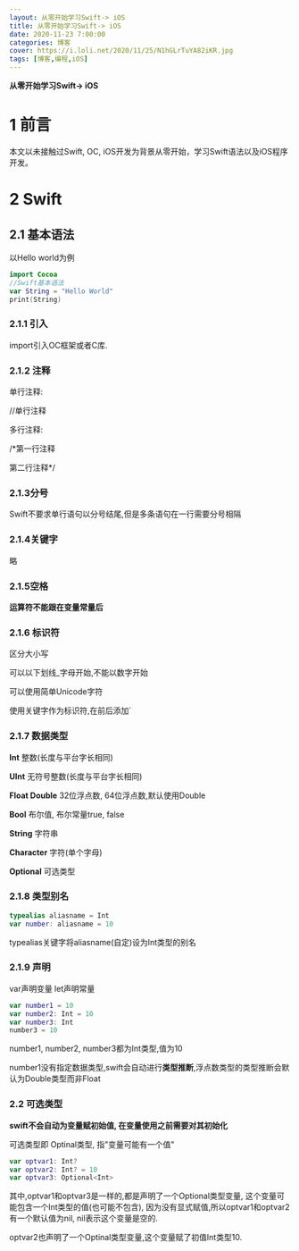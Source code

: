 ```yaml
---
layout: 从零开始学习Swift-> iOS
title: 从零开始学习Swift-> iOS
date: 2020-11-23 7:00:00
categories: 博客
cover: https://i.loli.net/2020/11/25/N1hGLrTuYA82iKR.jpg
tags: [博客,编程,iOS]
---
```


**从零开始学习Swift-> iOS**
<!-- more -->

<!-- toc -->

# 1 前言

本文以未接触过Swift, OC, iOS开发为背景从零开始，学习Swift语法以及iOS程序开发。

# 2 Swift

## 2.1 基本语法

以Hello world为例

```swift
import Cocoa
//Swift基本语法
var String = "Hello World"
print(String)
```

### 2.1.1 引入

import引入OC框架或者C库.



### 2.1.2 注释

单行注释:

//单行注释

多行注释:

/*第一行注释

第二行注释*/



### 2.1.3分号

Swift不要求单行语句以分号结尾,但是多条语句在一行需要分号相隔



### 2.1.4关键字

略


### 2.1.5空格

**运算符不能跟在变量常量后**



### 2.1.6 标识符

区分大小写

可以以下划线_字母开始,不能以数字开始

可以使用简单Unicode字符

使用关键字作为标识符,在前后添加`



### 2.1.7 数据类型 

**Int** 整数(长度与平台字长相同)

**UInt** 无符号整数(长度与平台字长相同)

**Float Double** 32位浮点数, 64位浮点数,默认使用Double

**Bool** 布尔值, 布尔常量true, false

**String** 字符串

**Character** 字符(单个字母)

**Optional** 可选类型



### 2.1.8 类型别名

```swift
typealias aliasname = Int
var number: aliasname = 10
```

typealias关键字将aliasname(自定)设为Int类型的别名



### 2.1.9 声明

var声明变量 let声明常量

```swift
var number1 = 10
var number2: Int = 10
var number3: Int
number3 = 10

```

number1, number2, number3都为Int类型,值为10

number1没有指定数据类型,swift会自动进行**类型推断**,浮点数类型的类型推断会默认为Double类型而非Float



### 2.2 可选类型

**swift不会自动为变量赋初始值, 在变量使用之前需要对其初始化**

可选类型即 Optinal类型, 指"变量可能有一个值"

```swift
var optvar1: Int?
var optvar2: Int? = 10
var optvar3: Optional<Int>
```

其中,optvar1和optvar3是一样的,都是声明了一个Optional类型变量, 这个变量可能包含一个Int类型的值(也可能不包含), 因为没有显式赋值,所以optvar1和optvar2有一个默认值为nil, nil表示这个变量是空的.

optvar2也声明了一个Optinal类型变量,这个变量赋了初值Int类型10.

